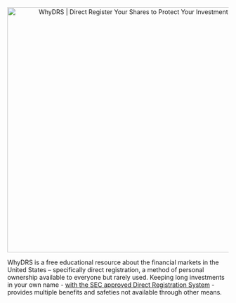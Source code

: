 <div align="center">
<a href="https://www.whydrs.org"><img alt="WhyDRS | Direct Register Your Shares to Protect Your Investment" src="/imgs/brand/logo.png" width="558" /></a>
<br/></div>

WhyDRS is a free educational resource about the financial markets in the United States – specifically direct registration, a method of personal ownership available to everyone but rarely used. Keeping long investments in your own name - [with the SEC approved Direct Registration System](https://www.sec.gov/resources-for-investors/investor-alerts-bulletins/investorpubsholdsechtm) - provides multiple benefits and safeties not available through other means.
